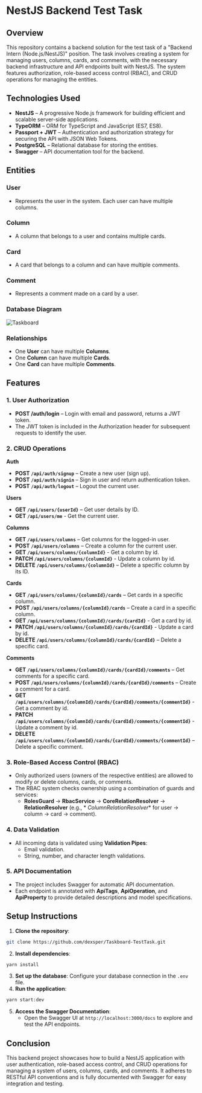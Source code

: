 # NestJS Backend Test Task

## Overview

This repository contains a backend solution for the test task of a "Backend Intern (Node.js/NestJS)" position. The task
involves creating a system for managing users, columns, cards, and comments, with the necessary backend infrastructure
and API endpoints built with NestJS. The system features authorization, role-based access control (RBAC), and CRUD
operations for managing the entities.

## Technologies Used

- **NestJS** – A progressive Node.js framework for building efficient and scalable server-side applications.
- **TypeORM** – ORM for TypeScript and JavaScript (ES7, ES8).
- **Passport + JWT** – Authentication and authorization strategy for securing the API with JSON Web Tokens.
- **PostgreSQL** – Relational database for storing the entities.
- **Swagger** – API documentation tool for the backend.

## Entities

### User

- Represents the user in the system. Each user can have multiple columns.

### Column

- A column that belongs to a user and contains multiple cards.

### Card

- A card that belongs to a column and can have multiple comments.

### Comment

- Represents a comment made on a card by a user.

### Database Diagram
![Taskboard](https://github.com/user-attachments/assets/c4e634a2-e98a-46d7-988f-43223a84f4a0)

### Relationships

- One **User** can have multiple **Columns**.
- One **Column** can have multiple **Cards**.
- One **Card** can have multiple **Comments**.

## Features

### 1. User Authorization

- **POST /auth/login** – Login with email and password, returns a JWT token.
- The JWT token is included in the Authorization header for subsequent requests to identify the user.

### 2. CRUD Operations

**Auth**

*   **POST `/api/auth/signup`** – Create a new user (sign up).
*   **POST `/api/auth/signin`** – Sign in user and return authentication token.
*   **POST `/api/auth/logout`** – Logout the current user.

**Users**

*   **GET `/api/users/{userId}`** – Get user details by ID.
*   **GET `/api/users/me`** - Get the current user.

**Columns**

*   **GET `/api/users/columns`** – Get columns for the logged-in user.
*   **POST `/api/users/columns`** – Create a column for the current user.
*   **GET `/api/users/columns/{columnId}`** - Get a column by id.
*   **PATCH `/api/users/columns/{columnId}`** - Update a column by id.
*   **DELETE `/api/users/columns/{columnId}`** – Delete a specific column by its ID.

**Cards**

*   **GET `/api/users/columns/{columnId}/cards`** – Get cards in a specific column.
*   **POST `/api/users/columns/{columnId}/cards`** – Create a card in a specific column.
*   **GET `/api/users/columns/{columnId}/cards/{cardId}`** - Get a card by id.
*   **PATCH `/api/users/columns/{columnId}/cards/{cardId}`** - Update a card by id.
*   **DELETE `/api/users/columns/{columnId}/cards/{cardId}`** – Delete a specific card.

**Comments**

*   **GET `/api/users/columns/{columnId}/cards/{cardId}/comments`** – Get comments for a specific card.
*  **POST `/api/users/columns/{columnId}/cards/{cardId}/comments`** – Create a comment for a card.
*   **GET `/api/users/columns/{columnId}/cards/{cardId}/comments/{commentId}`** - Get a comment by id.
*   **PATCH `/api/users/columns/{columnId}/cards/{cardId}/comments/{commentId}`** - Update a comment by id.
*   **DELETE `/api/users/columns/{columnId}/cards/{cardId}/comments/{commentId}`** – Delete a specific comment.

### 3. Role-Based Access Control (RBAC)

- Only authorized users (owners of the respective entities) are allowed to modify or delete columns, cards, or comments.
- The RBAC system checks ownership using a combination of guards and services:
    - **RolesGuard** -> **RbacService** -> **CoreRelationResolver** -> **<Entity>RelationResolver** (e.g., *
      *ColumnRelationResolver** for user → column → card → comment).

### 4. Data Validation

- All incoming data is validated using **Validation Pipes**:
    - Email validation.
    - String, number, and character length validations.

### 5. API Documentation

- The project includes Swagger for automatic API documentation.
- Each endpoint is annotated with **ApiTags**, **ApiOperation**, and **ApiProperty** to provide detailed descriptions
  and model specifications.

## Setup Instructions

1. **Clone the repository**:

```bash
git clone https://github.com/dexsper/Taskboard-TestTask.git
```

2. **Install dependencies**:

```bash
yarn install
```

3. **Set up the database**:  Configure your database connection in the `.env` file.
4. **Run the application**:

```bash
yarn start:dev
```

5. **Access the Swagger Documentation**:
    - Open the Swagger UI at `http://localhost:3000/docs` to explore and test the API endpoints.

## Conclusion

This backend project showcases how to build a NestJS application with user authentication, role-based access control,
and CRUD operations for managing a system of users, columns, cards, and comments. It adheres to RESTful API conventions
and is fully documented with Swagger for easy integration and testing.


